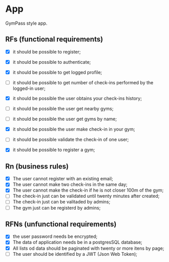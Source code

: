 # App
 
 GymPass style app.

## RFs (functional requirements)

- [X] it should be possible to register;
- [X] it should be possible to authenticate;
- [X] it should be possible to get logged profile;
- [ ] it should be possible to get number of check-ins performed by the logged-in user;
- [X] it should be possible the user obtains your check-ins history;
- [ ] it should be possible the user get nearby gyms;
- [ ] it should be possible the user get gyms by name;
- [X] it should be possible the user make check-in in your gym;
- [ ] it should be possible validate the check-in of one user;
- [X] it should be possible to register a gym;


## Rn (business rules)

- [x] The user cannot register with an existing email;
- [x] The user cannot make two check-ins in the same day;
- [x] The user cannot make the check-in if he is not closer 100m of the gym;
- [ ] The check-in just can be validated until twenty minutes after created;
- [ ] The check-in just can be valitaded by admins;
- [ ] The gym just can be registerd by admins;

## RFNs (unfunctional requirements)

- [x] the user password needs be encrypted;
- [x] The data of application needs be in a postgresSQL database;
- [x] All lists od data should be paginated with twenty or more itens by page;
- [ ] The user should be identified by a JWT (Json Web Token);